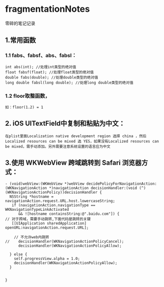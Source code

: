 # fragmentationNotes
零碎的笔记记录



## 1.常用函数
### 1.1 fabs、fabsf、abs、fabsl：
    int abs(int); //处理int类型的绝对值
    float fabsf(float); //处理float类型的绝对值
    double fabs(double); //处理double类型的绝对值
    long double fabsl(long double); //处理long double类型的绝对值
### 1.2 floor取整函数，
    如：floor(1.2) = 1
 
## 2. iOS UITextField中复制和粘贴为中文：
    在plist里面Localization native development region 选择 china ，然后Localized resources can be mixed 选 YES，如果没有Localized resources can be mixed，需手动添加。另外需要注意系统设置的语言应为中文
    
## 3.使用 WKWebView 跨域跳转到 Safari 浏览器方式：
```
- (void)webView:(WKWebView *)webView decidePolicyForNavigationAction:
(WKNavigationAction *)navigationAction decisionHandler:(void (^)(WKNavigationActionPolicy))decisionHandler {
  NSString *hostname = navigationAction.request.URL.host.lowercaseString;
   if (navigationAction.navigationType == WKNavigationTypeLinkActivated
      && ![hostname containsString:@".baidu.com"]) {
// 对于跨域，需要手动跳转,下面代码是跳转的关键
   [[UIApplication sharedApplication] openURL:navigationAction.request.URL];
    
    // 不允许web内跳转
//    decisionHandler(WKNavigationActionPolicyCancel);
      decisionHandler(WKNavigationActionPolicyAllow);

  } else {
    self.progressView.alpha = 1.0;
    decisionHandler(WKNavigationActionPolicyAllow);
  }


}
```
